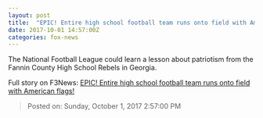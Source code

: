 ```yaml
---
layout: post
title:  "EPIC! Entire high school football team runs onto field with American flags!"
date: 2017-10-01 14:57:00Z
categories: fox-news
---
```


The National Football League could learn a lesson about patriotism from the Fannin County High School Rebels in Georgia.


Full story on F3News: [EPIC! Entire high school football team runs onto field with American flags!](http://www.f3nws.com/n/memArG)

> Posted on: Sunday, October 1, 2017 2:57:00 PM
